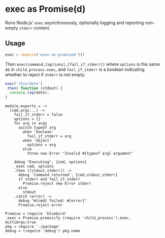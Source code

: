 exec as Promise(d)
==================

Runs Node.js' `exec` asynchronously, optionally logging and reporting non-empty `stderr` content.

Usage
-----

```javascript
exec = require('exec-as-promised')()
```

Then `exec(command,[options],[fail_if_stderr])` where `options` is the same as in `child_process.exec`, and `fail_if_stderr` is a boolean indicating whether to reject if `stderr` is not empty.

```javascript
exec('/bin/date')
.then( function (stdout) {
  console.log(date);
}
```

    module.exports = ->
      (cmd,args...) ->
        fail_if_stderr = false
        options = {}
        for arg in args
          switch typeof arg
            when 'boolean'
              fail_if_stderr = arg
            when 'object'
              options = arg
            else
              throw new Error "Invalid #{typeof arg} argument"

        debug "Executing", {cmd, options}
        _exec cmd, options
        .then ([stdout,stderr]) ->
          debug 'Command returned', {cmd,stdout,stderr}
          if stderr and fail_if_stderr
            Promise.reject new Error stderr
          else
            stdout
        .catch (error) ->
          debug "#{cmd} failed: #{error}"
          Promise.reject error

    Promise = require 'bluebird'
    _exec = Promise.promisify (require 'child_process').exec, multiArgs:true
    pkg = require './package'
    debug = (require 'debug') pkg.name
